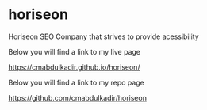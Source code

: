# horiseon
Horiseon SEO Company that strives to provide acessibility

Below you will find a link to my live page

https://cmabdulkadir.github.io/horiseon/

Below you will find a link to my repo page 

https://github.com/cmabdulkadir/horiseon
